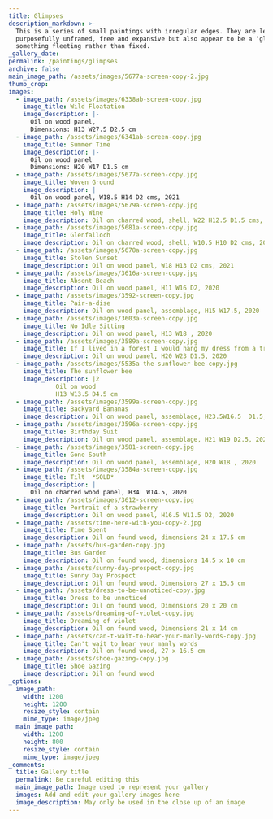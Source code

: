 ```yaml
---
title: Glimpses
description_markdown: >-
  This is a series of small paintings with irregular edges. They are left
  purposefully unframed, free and expansive but also appear to be a ‘glimpse’ of
  something fleeting rather than fixed.
_gallery_date:
permalink: /paintings/glimpses
archive: false
main_image_path: /assets/images/5677a-screen-copy-2.jpg
thumb_crop:
images:
  - image_path: /assets/images/6338ab-screen-copy.jpg
    image_title: Wild Floatation
    image_description: |-
      Oil on wood panel, 
      Dimensions: H13 W27.5 D2.5 cm
  - image_path: /assets/images/6341ab-screen-copy.jpg
    image_title: Summer Time
    image_description: |-
      Oil on wood panel
      Dimensions: H20 W17 D1.5 cm
  - image_path: /assets/images/5677a-screen-copy.jpg
    image_title: Woven Ground
    image_description: |
      Oil on wood panel, W18.5 H14 D2 cms, 2021
  - image_path: /assets/images/5679a-screen-copy.jpg
    image_title: Holy Wine
    image_description: Oil on charred wood, shell, W22 H12.5 D1.5 cms, 2021
  - image_path: /assets/images/5681a-screen-copy.jpg
    image_title: Glenfalloch
    image_description: Oil on charred wood, shell, W10.5 H10 D2 cms, 2021
  - image_path: /assets/images/5678a-screen-copy.jpg
    image_title: Stolen Sunset
    image_description: Oil on wood panel, W18 H13 D2 cms, 2021
  - image_path: /assets/images/3616a-screen-copy.jpg
    image_title: Absent Beach
    image_description: Oil on wood panel, H11 W16 D2, 2020
  - image_path: /assets/images/3592-screen-copy.jpg
    image_title: Pair-a-dise
    image_description: Oil on wood panel, assemblage, H15 W17.5, 2020
  - image_path: /assets/images/3603a-screen-copy.jpg
    image_title: No Idle Sitting
    image_description: Oil on wood panel, H13 W18 , 2020
  - image_path: /assets/images/3589a-screen-copy.jpg
    image_title: If I lived in a forest I would hang my dress from a tree
    image_description: Oil on wood panel, H20 W23 D1.5, 2020
  - image_path: /assets/images/5535a-the-sunflower-bee-copy.jpg
    image_title: The sunflower bee
    image_description: |2
             Oil on wood
             H13 W13.5 D4.5 cm
  - image_path: /assets/images/3599a-screen-copy.jpg
    image_title: Backyard Bananas
    image_description: Oil on wood panel, assemblage, H23.5W16.5  D1.5, 2020
  - image_path: /assets/images/3596a-screen-copy.jpg
    image_title: Birthday Suit
    image_description: Oil on wood panel, assemblage, H21 W19 D2.5, 2020
  - image_path: /assets/images/3581-screen-copy.jpg
    image_title: Gone South
    image_description: Oil on wood panel, assemblage, H20 W18 , 2020
  - image_path: /assets/images/3584a-screen-copy.jpg
    image_title: Tilt  *SOLD*
    image_description: |
      Oil on charred wood panel, H34  W14.5, 2020
  - image_path: /assets/images/3612-screen-copy.jpg
    image_title: Portrait of a strawberry
    image_description: Oil on wood panel, H16.5 W11.5 D2, 2020
  - image_path: /assets/time-here-with-you-copy-2.jpg
    image_title: Time Spent
    image_description: Oil on found wood, dimensions 24 x 17.5 cm
  - image_path: /assets/bus-garden-copy.jpg
    image_title: Bus Garden
    image_description: Oil on found wood, dimensions 14.5 x 10 cm
  - image_path: /assets/sunny-day-prospect-copy.jpg
    image_title: Sunny Day Prospect
    image_description: Oil on found wood, Dimensions 27 x 15.5 cm
  - image_path: /assets/dress-to-be-unnoticed-copy.jpg
    image_title: Dress to be unnoticed
    image_description: Oil on found wood, Dimensions 20 x 20 cm
  - image_path: /assets/dreaming-of-violet-copy.jpg
    image_title: Dreaming of violet
    image_description: Oil on found wood, Dimensions 21 x 14 cm
  - image_path: /assets/can-t-wait-to-hear-your-manly-words-copy.jpg
    image_title: Can't wait to hear your manly words
    image_description: Oil on found wood, 27 x 16.5 cm
  - image_path: /assets/shoe-gazing-copy.jpg
    image_title: Shoe Gazing
    image_description: Oil on found wood
_options:
  image_path:
    width: 1200
    height: 1200
    resize_style: contain
    mime_type: image/jpeg
  main_image_path:
    width: 1200
    height: 800
    resize_style: contain
    mime_type: image/jpeg
_comments:
  title: Gallery title
  permalink: Be careful editing this
  main_image_path: Image used to represent your gallery
  images: Add and edit your gallery images here
  image_description: May only be used in the close up of an image
---
```

